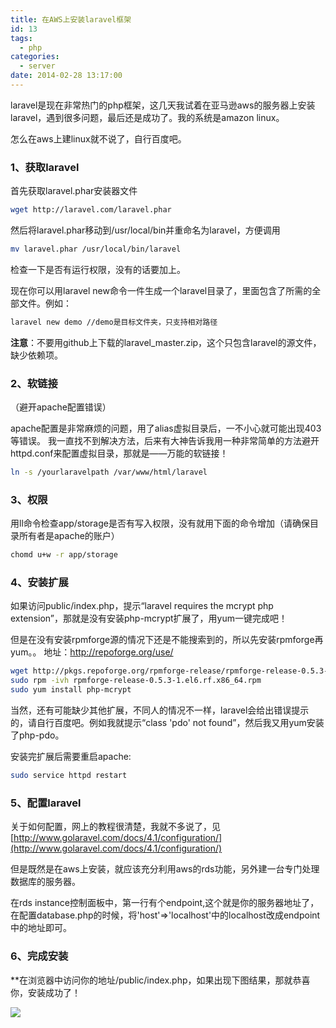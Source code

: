 ```yaml
---
title: 在AWS上安装laravel框架
id: 13
tags:
  - php
categories:
  - server
date: 2014-02-28 13:17:00
---
```


laravel是现在非常热门的php框架，这几天我试着在亚马逊aws的服务器上安装laravel，遇到很多问题，最后还是成功了。我的系统是amazon linux。

怎么在aws上建linux就不说了，自行百度吧。

### 1、获取laravel

首先获取laravel.phar安装器文件

```bash
wget http://laravel.com/laravel.phar
```

然后将laravel.phar移动到/usr/local/bin并重命名为laravel，方便调用

```bash
mv laravel.phar /usr/local/bin/laravel
```

检查一下是否有运行权限，没有的话要加上。

现在你可以用laravel new命令一件生成一个laravel目录了，里面包含了所需的全部文件。例如：

```bash
laravel new demo //demo是目标文件夹，只支持相对路径
```

**注意**：不要用github上下载的laravel_master.zip，这个只包含laravel的源文件，缺少依赖项。

### 2、软链接
（避开apache配置错误）

apache配置是非常麻烦的问题，用了alias虚拟目录后，一不小心就可能出现403等错误。
我一直找不到解决方法，后来有大神告诉我用一种非常简单的方法避开httpd.conf来配置虚拟目录，那就是——万能的软链接！

```bash
ln -s /yourlaravelpath /var/www/html/laravel
```

### 3、权限

用ll命令检查app/storage是否有写入权限，没有就用下面的命令增加（请确保目录所有者是apache的账户）

```bash
chomd u+w -r app/storage
```

### 4、安装扩展

如果访问public/index.php，提示“laravel requires the mcrypt php extension”，那就是没有安装php-mcrypt扩展了，用yum一键完成吧！

但是在没有安装rpmforge源的情况下还是不能搜索到的，所以先安装rpmforge再yum。。
地址：http://repoforge.org/use/

```bash
wget http://pkgs.repoforge.org/rpmforge-release/rpmforge-release-0.5.3-1.el6.rf.x86_64.rpm //下载地址根据系统版本有所不同，见上面地址
sudo rpm -ivh rpmforge-release-0.5.3-1.el6.rf.x86_64.rpm
sudo yum install php-mcrypt
```

当然，还有可能缺少其他扩展，不同人的情况不一样，laravel会给出错误提示的，请自行百度吧。例如我就提示“class 'pdo' not found”，然后我又用yum安装了php-pdo。

安装完扩展后需要重启apache:

```bash
sudo service httpd restart
```

### 5、配置laravel
关于如何配置，网上的教程很清楚，我就不多说了，见[http://www.golaravel.com/docs/4.1/configuration/](http://www.golaravel.com/docs/4.1/configuration/)

但是既然是在aws上安装，就应该充分利用aws的rds功能，另外建一台专门处理数据库的服务器。

在rds instance控制面板中，第一行有个endpoint,这个就是你的服务器地址了，在配置database.php的时候，将'host'=>'localhost'中的localhost改成endpoint中的地址即可。

### 6、完成安装
**在浏览器中访问你的地址/public/index.php，如果出现下图结果，那就恭喜你，安装成功了！

![](http://cdn.imyzf.com/img/blog/2015/using-laravel-framework-in-aws/1.jpg)
